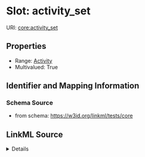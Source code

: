# Slot: activity_set

URI: [core:activity_set](https://w3id.org/linkml/tests/core/activity_set)



<!-- no inheritance hierarchy -->






## Properties

* Range: [Activity](Activity.md)
* Multivalued: True







## Identifier and Mapping Information







### Schema Source


* from schema: https://w3id.org/linkml/tests/core




## LinkML Source

<details>
```yaml
name: activity set
from_schema: https://w3id.org/linkml/tests/core
rank: 1000
multivalued: true
alias: activity_set
range: activity
inlined_as_list: true

```
</details>